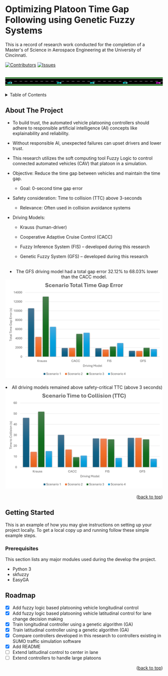 # Optimizing Platoon Time Gap Following using Genetic Fuzzy Systems
This is a record of research work conducted for the completion of a Master's of Science in Aerospace Engineering at the University of Cincinnati.


<!-- Improved compatibility of back to top link: See: https://github.com/othneildrew/Best-README-Template/pull/73 -->
<a name="master_thesis"></a>
<!--
*** Thanks for checking out the Best-README-Template. If you have a suggestion
*** that would make this better, please fork the repo and create a pull request
*** or simply open an issue with the tag "enhancement".
*** Don't forget to give the project a star!
*** Thanks again! Now go create something AMAZING! :D
-->



<!-- PROJECT SHIELDS -->
<!--
*** I'm using markdown "reference style" links for readability.
*** Reference links are enclosed in brackets [ ] instead of parentheses ( ).
*** See the bottom of this document for the declaration of the reference variables
*** for contributors-url, forks-url, etc. This is an optional, concise syntax you may use.
*** https://www.markdownguide.org/basic-syntax/#reference-style-links
-->
[![Contributors][contributors-shield]][contributors-url]
[![Issues][issues-shield]][issues-url]


<!-- PROJECT LOGO -->
<br />
<div align="center">
    <img src="images/veh_lane_change_gfs.png" >
    <br />
    <br />
</div>



<!-- TABLE OF CONTENTS -->
<details>
  <summary>Table of Contents</summary>
  <ol>
    <li>
      <a href="#about-the-project">About The Project</a>
    </li>
    <li>
      <a href="#getting-started">Getting Started</a>
      <ul>
        <li><a href="#prerequisites">Prerequisites</a></li>
      </ul>
    </li>
    <li><a href="#roadmap">Roadmap</a></li>
  </ol>
</details>



<!-- ABOUT THE PROJECT -->
## About The Project

* To build trust, the automated vehicle platooning controllers should adhere to responsible artificial intelligence (AI) concepts like explainability and reliability.​

* Without responsible AI, unexpected failures can upset drivers and lower trust.​

* This research utilizes the soft computing tool Fuzzy Logic to control connected automated vehicles (CAV) that platoon in a simulation.​

* Objective: Reduce the time gap between vehicles and maintain the time gap.​

  * Goal: 0-second time gap error​

* Safety consideration: Time to collision (TTC) above 3-seconds​

  * Relevance: Often used in collision avoidance systems​

* Driving Models: ​

  * Krauss (human-driver)​

  * Cooperative Adaptive Cruise Control (CACC)​

  * Fuzzy Inference System (FIS) – developed during this research​

  * Genetic Fuzzy System (GFS) – developed during this research​

<div align="center">
    </br>
    <li>The GFS driving model had a total gap error 32.12% to 68.03% lower than the CACC model.</li>
    <img src="images/time_gap_error_chart.png" >
    </br>
    </br>
    <li>All driving models remained above safety-critical TTC (above 3 seconds)</li>
    <img src="images/ttc_chart.png" >
</div>

<p align="right">(<a href="#readme-top">back to top</a>)</p>

<!-- GETTING STARTED -->
## Getting Started

This is an example of how you may give instructions on setting up your project locally.
To get a local copy up and running follow these simple example steps.

### Prerequisites

This section lists any major modules used during the develop the project.

* Python 3
* skfuzzy
* EasyGA

<!-- ROADMAP -->
## Roadmap

- [x] Add fuzzy logic based platooning vehicle longitudinal control
- [x] Add fuzzy logic based platooning vehicle latitudinal control for lane change decision making
- [x] Train longitudinal controller using a genetic algorithm (GA)
- [x] Train latitudinal controller using a genetic algorithm (GA)
- [x] Compare controllers developed in this research to controllers existing in SUMO traffic simulation software
- [x] Add README
- [ ] Extend latitudinal control to center in lane
- [ ] Extend controllers to handle large platoons

<p align="right">(<a href="#readme-top">back to top</a>)</p>

<!-- MARKDOWN LINKS & IMAGES -->
<!-- https://www.markdownguide.org/basic-syntax/#reference-style-links -->
[contributors-shield]: https://img.shields.io/github/contributors/othneildrew/Best-README-Template.svg?style=for-the-badge
[contributors-url]: https://github.com/HeathPalmer/master_thesis/graphs/contributors
[issues-shield]: https://img.shields.io/github/issues/othneildrew/Best-README-Template.svg?style=for-the-badge
[issues-url]: https://github.com/othneildrew/Best-README-Template/issues
[linkedin-shield]: https://img.shields.io/badge/-LinkedIn-black.svg?style=for-the-badge&logo=linkedin&colorB=555
[linkedin-url]: www.linkedin.com/in/heath-palmer
[product-screenshot]: images/screenshot.png
[google-scholar-shield]: https://img.shields.io/badge/-LinkedIn-black.svg?style=for-the-badge&logo=linkedin&colorB=555
[google-scholar-url]: www.linkedin.com/in/heath-palmer
[product-screenshot]: images/screenshot.png
